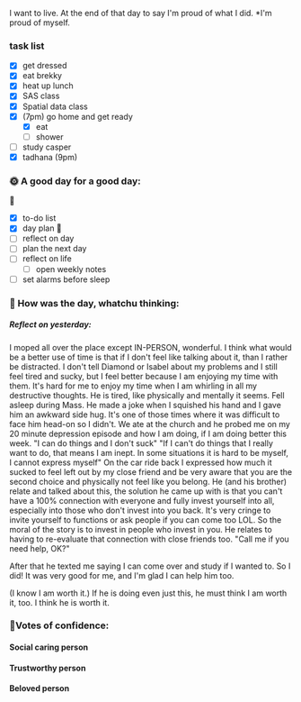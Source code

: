 


I want to live. At the end of that day to say I'm proud of what I did. *I'm proud of myself.



### task list
- [x] get dressed
- [x] eat brekky
- [x] heat up lunch
- [x] SAS class
- [x] Spatial data class
- [x] (7pm) go home and get ready
	- [x] eat 
	- [ ] shower
- [ ] study casper
- [x] tadhana (9pm)
### 🌞 A good day for a good day:
🌻
- [x] to-do list
- [x] day plan
🌼
- [ ] reflect on day
- [ ] plan the next day
- [ ] reflect on life
	- [ ] open weekly notes
- [ ] set alarms before sleep
### 📝 How was the day, whatchu thinking:

##### Reflect on yesterday:
I moped all over the place except IN-PERSON, wonderful.
	I think what would be a better use of time is that if I don't feel like talking about it, than I rather be distracted. I don't tell Diamond or Isabel about my problems and I still feel tired and sucky, but I feel better because I am enjoying my time with them. It's hard for me to enjoy my time when I am whirling in all my destructive thoughts.
He is tired, like physically and mentally it seems. Fell asleep during Mass. He made a joke when I squished his hand and I gave him an awkward side hug. It's one of those times where it was difficult to face him head-on so I didn't.
We ate at the church and he probed me on my 20 minute depression episode and how I am doing, if I am doing better this week.
	"I can do things and I don't suck"
	"If I can't do things that I really want to do, that means I am inept. In some situations it is hard to be myself, I cannot express myself"
On the car ride back I expressed how much it sucked to feel left out by my close friend and be very aware that you are the second choice and physically not feel like you belong.
	He (and his brother) relate and talked about this, the solution he came up with is that you can't have a 100% connection with everyone and fully invest yourself into all, especially into those who don't invest into you back. It's very cringe to invite yourself to functions or ask people if you can come too LOL. So the moral of the story is to invest in people who invest in you.
	He relates to having to re-evaluate that connection with close friends too.
"Call me if you need help, OK?"

After that he texted me saying I can come over and study if I wanted to. So I did! It was very good for me, and I'm glad I can help him too.

(I know I am worth it.)
If he is doing even just this, he must think I am worth it, too.
I think he is worth it.
### 🤚Votes of confidence:

#### Social caring person

#### Trustworthy person

#### Beloved person
